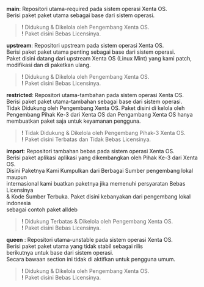 **main**: 
Repositori utama-required pada sistem operasi Xenta OS.  
Berisi paket paket utama sebagai base dari sistem operasi.  
> **!** Didukung & Dikelola oleh Pengembang Xenta OS.  
> **!** Paket disini Bebas Licensinya.  

**upstream**: 
Repositori upstream pada sistem operasi Xenta OS.  
Berisi paket paket utama penting sebagai base dari sistem operasi.  
Paket disini datang dari upstream Xenta OS (Linux Mint) yang kami patch,  
modifikasi dan di paketkan ulang.  
> **!** Didukung & Dikelola oleh Pengembang Xenta OS.  
> **!** Paket disini Bebas Licensinya.  

**restricted**: 
Repositori utama-tambahan pada sistem operasi Xenta OS.  
Berisi paket paket utama-tambahan sebagai base dari sistem operasi.  
Tidak Didukung oleh Pengembang Xenta OS. Paket disini di kelola oleh  
Pengembang Pihak Ke-3 dari Xenta OS dan Pengambang Xenta OS hanya  
membuatkan paket saja untuk keyamanan pengguna.  
> **!** Tidak Didukung & Dikelola oleh Pengembang Pihak-3 Xenta OS.  
> **!** Paket disini Terbatas dan Tidak Bebas Licensinya.  
 
**import**:
Repositori tambahan bebas pada sistem operasi Xenta OS.  
Berisi paket aplikasi aplikasi yang dikembangkan oleh Pihak Ke-3 dari Xenta OS.  
Disini Paketnya Kami Kumpulkan dari Berbagai Sumber pengembang lokal maupun  
internasional kami buatkan paketnya jika memenuhi persyaratan Bebas Licensinya  
& Kode Sumber Terbuka. Paket disini kebanyakan dari pengembang lokal indonesia  
sebagai contoh paket alldeb  
> **!** Didukung Terbatas & Dikelola oleh Pengembang Xenta OS.  
> **!** Paket disini Bebas Licensinya.  

**queen** : 
Repositori utama-unstable pada sistem operasi Xenta OS.  
Berisi paket paket utama yang tidak stabil sebagai rilis  
berikutnya untuk base dari sistem operasi.  
Secara bawaan section ini tidak di aktifkan untuk pengguna umum.
> **!** Didukung & Dikelola oleh Pengembang Xenta OS.  
> **!** Paket disini Bebas Licensinya.  
